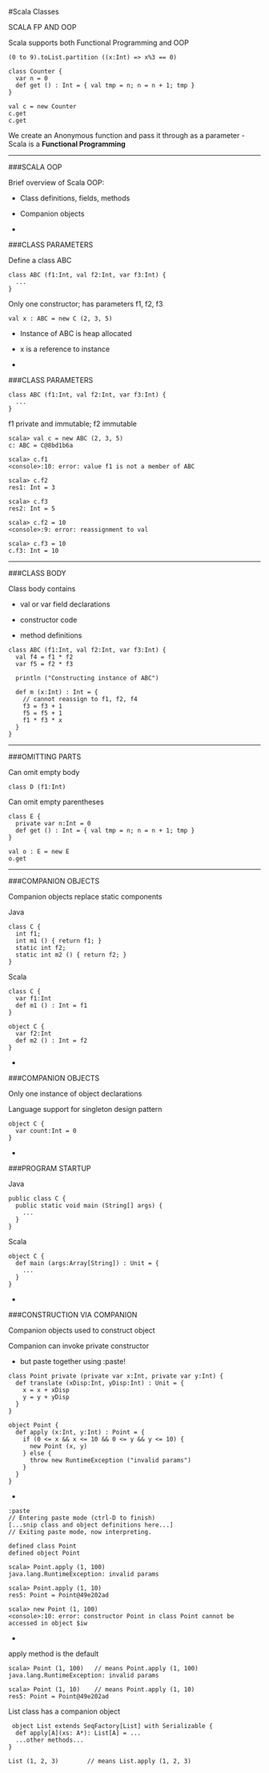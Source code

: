 #Scala Classes

SCALA FP AND OOP

Scala supports both Functional Programming and OOP

```
(0 to 9).toList.partition ((x:Int) => x%3 == 0)
```

```
class Counter {
  var n = 0
  def get () : Int = { val tmp = n; n = n + 1; tmp }
}

val c = new Counter
c.get
c.get
```

We create an Anonymous function and pass it through as a parameter - Scala is a **Functional Programming**

***

###SCALA OOP

Brief overview of Scala OOP:

- Class definitions, fields, methods

- Companion objects

-

###CLASS PARAMETERS

Define a class ABC

```
class ABC (f1:Int, val f2:Int, var f3:Int) {
  ...
}
```

Only one constructor; has parameters f1, f2, f3

```
val x : ABC = new C (2, 3, 5)
```

- Instance of ABC is heap allocated

- x is a reference to instance

-

###CLASS PARAMETERS

```
class ABC (f1:Int, val f2:Int, var f3:Int) {
  ...
}
```

f1 private and immutable; f2 immutable

```
scala> val c = new ABC (2, 3, 5)
c: ABC = C@8bd1b6a

scala> c.f1
<console>:10: error: value f1 is not a member of ABC

scala> c.f2
res1: Int = 3

scala> c.f3
res2: Int = 5

scala> c.f2 = 10
<console>:9: error: reassignment to val

scala> c.f3 = 10
c.f3: Int = 10
```

***

###CLASS BODY

Class body contains

- val or var field declarations

- constructor code

- method definitions

```
class ABC (f1:Int, val f2:Int, var f3:Int) {
  val f4 = f1 * f2
  var f5 = f2 * f3

  println ("Constructing instance of ABC")
 
  def m (x:Int) : Int = {
    // cannot reassign to f1, f2, f4
    f3 = f3 + 1
    f5 = f5 + 1
    f1 * f3 * x
  }
}
```

***

###OMITTING PARTS

Can omit empty body

```
class D (f1:Int)
```

Can omit empty parentheses

```
class E { 
  private var n:Int = 0
  def get () : Int = { val tmp = n; n = n + 1; tmp }
}

val o : E = new E
o.get
```

***

###COMPANION OBJECTS

Companion objects replace static components

Java

```
class C {
  int f1;
  int m1 () { return f1; }
  static int f2;
  static int m2 () { return f2; }
}
```

Scala

```
class C {
  var f1:Int
  def m1 () : Int = f1
}

object C {
  var f2:Int
  def m2 () : Int = f2
}
```

-

###COMPANION OBJECTS

Only one instance of object declarations

Language support for singleton design pattern

```
object C {
  var count:Int = 0
}
```

-

###PROGRAM STARTUP

Java

```
public class C {
  public static void main (String[] args) {
    ...
  }
}
```

Scala

```
object C {
  def main (args:Array[String]) : Unit = {
    ...
  }
}
```

-

###CONSTRUCTION VIA COMPANION

Companion objects used to construct object

Companion can invoke private constructor

- but paste together using :paste!

```
class Point private (private var x:Int, private var y:Int) {
  def translate (xDisp:Int, yDisp:Int) : Unit = {
    x = x + xDisp
    y = y + yDisp
  }
}

object Point {
  def apply (x:Int, y:Int) : Point = {
    if (0 <= x && x <= 10 && 0 <= y && y <= 10) {
      new Point (x, y)
    } else {
      throw new RuntimeException ("invalid params")
    }
  }
}
```

-

```
:paste
// Entering paste mode (ctrl-D to finish)
[...snip class and object definitions here...]
// Exiting paste mode, now interpreting.

defined class Point
defined object Point

scala> Point.apply (1, 100)
java.lang.RuntimeException: invalid params

scala> Point.apply (1, 10)
res5: Point = Point@49e202ad

scala> new Point (1, 100)
<console>:10: error: constructor Point in class Point cannot be accessed in object $iw
```

-

apply method is the default

```
scala> Point (1, 100)   // means Point.apply (1, 100)
java.lang.RuntimeException: invalid params

scala> Point (1, 10)    // means Point.apply (1, 10)
res5: Point = Point@49e202ad
```

List class has a companion object

```
 object List extends SeqFactory[List] with Serializable {
  def apply[A](xs: A*): List[A] = ...
  ...other methods...
}

List (1, 2, 3)        // means List.apply (1, 2, 3)
```
